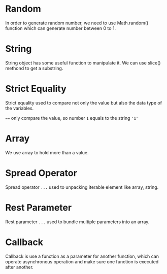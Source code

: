 # Random

In order to generate random number, we need to use Math.random() function which can generate number between 0 to 1.

# String

String object has some useful function to manipulate it. We can use slice() methond to get a substring.

# Strict Equality

Strict equality used to compare not only the value but also the data type of the variables.

`==` only compare the value, so number `1` equals to the string `'1'`

# Array

We use array to hold more than a value. 

# Spread Operator

Spread operator `...` used to unpacking iterable element like array, string.

# Rest Parameter

Rest parameter `...` used to bundle multiple parameters into an array.

# Callback

Callback is use a function as a parameter for another function, which can operate asynchronous operation and make sure one function is executed after another.